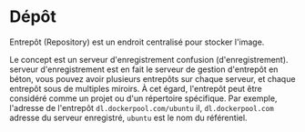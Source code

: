 # Dépôt

Entrepôt (Repository) est un endroit centralisé pour stocker l'image.

Le concept est un serveur d'enregistrement confusion (d'enregistrement). serveur d'enregistrement est en fait le serveur de gestion d'entrepôt en béton, 
vous pouvez avoir plusieurs entrepôts sur chaque serveur, et chaque entrepôt sous de multiples miroirs.
À cet égard, l'entrepôt peut être considéré comme un projet ou d'un répertoire spécifique.
Par exemple, l'adresse de l'entrepôt `dl.dockerpool.com/ubuntu` il, `dl.dockerpool.com` adresse du serveur enregistré, `ubuntu` est le nom du référentiel.
